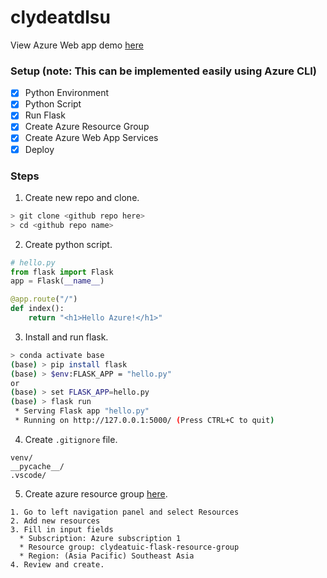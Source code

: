 # clydeatdlsu
View Azure Web app demo [here](https://clydeatdlsu.azurewebsites.net/)

### Setup (note: This can be implemented easily using Azure CLI)
- [x] Python Environment
- [x] Python Script
- [x] Run Flask
- [x] Create Azure Resource Group
- [x] Create Azure Web App Services
- [x] Deploy

### Steps

1. Create new repo and clone.
```bash
> git clone <github repo here>
> cd <github repo name>
```

2. Create python script.
```python
# hello.py
from flask import Flask
app = Flask(__name__)

@app.route("/")
def index():
    return "<h1>Hello Azure!</h1>"
```

3. Install and run flask.
```bash
> conda activate base
(base) > pip install flask
(base) > $env:FLASK_APP = "hello.py"
or
(base) > set FLASK_APP=hello.py
(base) > flask run
 * Serving Flask app "hello.py"
 * Running on http://127.0.0.1:5000/ (Press CTRL+C to quit)
```

4. Create ```.gitignore``` file.
```text
venv/
__pycache__/
.vscode/
```

5. Create azure resource group [here](https://portal.azure.com/#home).
```text
1. Go to left navigation panel and select Resources
2. Add new resources
3. Fill in input fields
  * Subscription: Azure subscription 1
  * Resource group: clydeatuic-flask-resource-group
  * Region: (Asia Pacific) Southeast Asia
4. Review and create.
```